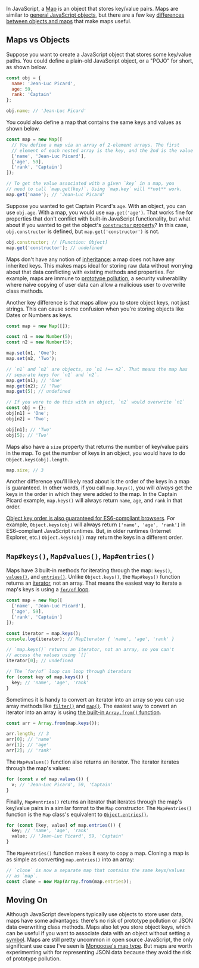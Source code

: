 In JavaScript, a [Map](https://developer.mozilla.org/en-US/docs/Web/JavaScript/Reference/Global_Objects/Map) is an object that stores key/value pairs. Maps are
similar to [general JavaScript objects](https://developer.mozilla.org/en-US/docs/Web/JavaScript/Reference/Global_Objects/Object), but there are a few key [differences between objects and maps](https://developer.mozilla.org/en-US/docs/Web/JavaScript/Reference/Global_Objects/Map#Objects_and_maps_compared) that make maps useful.

Maps vs Objects
---------------

Suppose you want to create a JavaScript object that stores some
key/value paths. You could define a plain-old JavaScript object,
or a "POJO" for short, as shown below.

```javascript
const obj = {
  name: 'Jean-Luc Picard',
  age: 59,
  rank: 'Captain'
};

obj.name; // 'Jean-Luc Picard'
```

You could also define a map that contains the same keys and values as shown below.

```javascript
const map = new Map([
  // You define a map via an array of 2-element arrays. The first
  // element of each nested array is the key, and the 2nd is the value
  ['name', 'Jean-Luc Picard'],
  ['age', 59],
  ['rank', 'Captain']
]);

// To get the value associated with a given `key` in a map, you
// need to call `map.get(key)`. Using `map.key` will **not** work.
map.get('name'); // 'Jean-Luc Picard'
```

Suppose you wanted to get Captain Picard's `age`. With an object,
you can use `obj.age`. With a map, you would use `map.get('age')`.
That works fine for properties that don't conflict with built-in
JavaScript functionality, but what about if you wanted to get the
object's [`constructor` property](https://developer.mozilla.org/en-US/docs/Web/JavaScript/Reference/Global_Objects/Object/constructor)? In this case, `obj.constructor`
is defined, but `map.get('constructor')` is not.

```javascript
obj.constructor; // [Function: Object]
map.get('constructor'); // undefined
```

Maps don't have any notion of [inheritance](https://masteringjs.io/tutorials/fundamentals/prototype): a map does not have any inherited keys. This makes maps ideal for storing raw
data without worrying about that data conflicting with existing
methods and properties. For example, maps are immune to [prototype pollution](https://snyk.io/blog/after-three-years-of-silence-a-new-jquery-prototype-pollution-vulnerability-emerges-once-again/), a security vulnerability where naive copying of user data can allow a malicious user to overwrite class methods.

Another key difference is that maps allow you to store object keys,
not just strings. This can cause some confusion when you're storing
objects like Dates or Numbers as keys.

```javascript
const map = new Map([]);

const n1 = new Number(5);
const n2 = new Number(5);

map.set(n1, 'One');
map.set(n2, 'Two');

// `n1` and `n2` are objects, so `n1 !== n2`. That means the map has
// separate keys for `n1` and `n2`.
map.get(n1); // 'One'
map.get(n2); // 'Two'
map.get(5); // undefined

// If you were to do this with an object, `n2` would overwrite `n1`
const obj = {};
obj[n1] = 'One';
obj[n2] = 'Two';

obj[n1]; // 'Two'
obj[5]; // 'Two'
```

Maps also have a `size` property that returns the number of key/value 
pairs in the map. To get the number of keys in an object, you would
have to do `Object.keys(obj).length`.

```javascript
map.size; // 3
```

Another difference you'll likely read about is the order of the keys
in a map is guaranteed. In other words, if you call `map.keys()`, you 
will _always_ get the keys in the order in which they were added to
the map. In the Captain Picard example, `map.keys()` will always
return `name`, `age`, and `rank` in that order.

[Object key order is also guaranteed for ES6-compliant browsers](https://www.stefanjudis.com/today-i-learned/property-order-is-predictable-in-javascript-objects-since-es2015/). For example, `Object.keys(obj)` will always return
`['name', 'age', 'rank']` in ES6-compliant JavaScript runtimes. But,
in older runtimes (Internet Explorer, etc.) `Object.keys(obj)` may
return the keys in a different order.

`Map#keys()`, `Map#values()`, `Map#entries()`
---------------------------------------------

Maps have 3 built-in methods for iterating through the map: `keys()`, [`values()`](https://developer.mozilla.org/en-US/docs/Web/JavaScript/Reference/Global_Objects/Map/values), and [`entries()`](https://developer.mozilla.org/en-US/docs/Web/JavaScript/Reference/Global_Objects/Map/entries). Unlike `Object.keys()`, the `Map#keys()` function returns an [iterator](https://developer.mozilla.org/en-US/docs/Web/JavaScript/Guide/Iterators_and_Generators), not an array. That means the easiest way to
iterate a map's keys is using a [`for/of` loop](/for-vs-for-each-vs-for-in-vs-for-of-in-javascript).

```javascript
const map = new Map([
  ['name', 'Jean-Luc Picard'],
  ['age', 59],
  ['rank', 'Captain']
]);

const iterator = map.keys();
console.log(iterator); // MapIterator { 'name', 'age', 'rank' }

// `map.keys()` returns an iterator, not an array, so you can't
// access the values using `[]`
iterator[0]; // undefined

// The `for/of` loop can loop through iterators
for (const key of map.keys()) {
  key; // 'name', 'age', 'rank'
}
```

Sometimes it is handy to convert an iterator into an array so you
can use array methods like [`filter()`](https://developer.mozilla.org/en-US/docs/Web/JavaScript/Reference/Global_Objects/Array/filter) and [`map()`](https://developer.mozilla.org/en-US/docs/Web/JavaScript/Reference/Global_Objects/Array/map). The easiest way to convert an iterator into an array is using [the built-in `Array.from()` function](https://developer.mozilla.org/en-US/docs/Web/JavaScript/Reference/Global_Objects/Array/from).

```javascript
const arr = Array.from(map.keys());

arr.length; // 3
arr[0]; // 'name'
arr[1]; // 'age'
arr[2]; // 'rank'
```

The `Map#values()` function also returns an iterator. The iterator
iterates through the map's values:

```javascript
for (const v of map.values()) {
  v; // 'Jean-Luc Picard', 59, 'Captain'
}
```

Finally, `Map#entries()` returns an iterator that iterates through
the map's key/value pairs in a similar format to the `Map` 
constructor. The `Map#entries()` function is the `Map` class's
equivalent to [`Object.entries()`](https://developer.mozilla.org/en-US/docs/Web/JavaScript/Reference/Global_Objects/Object/entries).

```javascript
for (const [key, value] of map.entries()) {
  key; // 'name', 'age', 'rank'
  value; // 'Jean-Luc Picard', 59, 'Captain'
}
```

The `Map#entries()` function makes it easy to copy a map. Cloning
a map is as simple as converting `map.entries()` into an array:

```javascript
// `clone` is now a separate map that contains the same keys/values
// as `map`.
const clone = new Map(Array.from(map.entries));
```

Moving On
---------

Although JavaScript developers typically use objects to store user
data, maps have some advantages: there's no risk of prototype
pollution or JSON data overwriting class methods. Maps also let
you store object keys, which can be useful if you want to associate
data with an object without setting a [symbol](a-practical-guide-to-symbols-in-javascript.html). Maps are still
pretty uncommon in open source JavaScript, the only significant
use case I've seen is [Mongoose's map type](https://thecodebarbarian.com/whats-new-in-mongoose-5.1-map-support.html). But maps are worth experimenting with for representing JSON
data because they avoid the risk of prototype pollution.